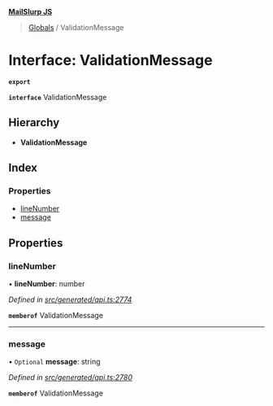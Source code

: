 **[MailSlurp JS](../README.md)**

> [Globals](../README.md) / ValidationMessage

# Interface: ValidationMessage

**`export`** 

**`interface`** ValidationMessage

## Hierarchy

* **ValidationMessage**

## Index

### Properties

* [lineNumber](validationmessage.md#linenumber)
* [message](validationmessage.md#message)

## Properties

### lineNumber

•  **lineNumber**: number

*Defined in [src/generated/api.ts:2774](https://github.com/mailslurp/mailslurp-client/blob/ff09436/src/generated/api.ts#L2774)*

**`memberof`** ValidationMessage

___

### message

• `Optional` **message**: string

*Defined in [src/generated/api.ts:2780](https://github.com/mailslurp/mailslurp-client/blob/ff09436/src/generated/api.ts#L2780)*

**`memberof`** ValidationMessage
